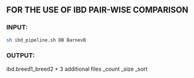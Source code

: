 ## FOR THE USE OF IBD PAIR-WISE COMPARISON

### INPUT:

```bash
sh ibd_pipeline.sh DB BarnevB
```
### OUTPUT:

ibd.breed1_breed2 + 3 additional files
_count
_size
_sort 


